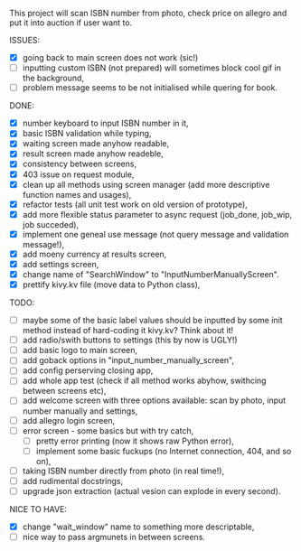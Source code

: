 This project will scan ISBN number from photo, check price on allegro and put it into auction if
user want to.

ISSUES:
 - [x] going back to main screen does not work (sic!)
 - [ ] inputting custom ISBN (not prepared) will sometimes block cool gif in the background,
 - [ ] problem message seems to be not initialised while quering for book.

DONE:
 - [x] number keyboard to input ISBN number in it,
 - [x] basic ISBN validation while typing,
 - [x] waiting screen made anyhow readable,
 - [x] result screen made anyhow readeble,
 - [x] consistency between screens,
 - [x] 403 issue on request module,
 - [x] clean up all methods using screen manager (add more descriptive function names and usages),
 - [x] refactor tests (all unit test work on old version of prototype),
 - [x] add more flexible status parameter to async request (job_done, job_wip, job succeded),
 - [x] implement one geneal use message (not query message and validation message!),
 - [x] add moeny currency at results screen,
 - [x] add settings screen,
 - [x] change name of "SearchWindow" to "InputNumberManuallyScreen".
 - [x] prettify kivy.kv file (move data to Python class),

TODO:
 - [ ] maybe some of the basic label values should be inputted by some init method instead of
   hard-coding it kivy.kv? Think about it!
 - [ ] add radio/swith buttons to settings (this by now is UGLY!)
 - [ ] add basic logo to main screen,
 - [ ] add goback options in "input_number_manually_screen",
 - [ ] add config perserving closing app,
 - [ ] add whole app test (check if all method works abyhow, swithcing between screens etc),
 - [ ] add welcome screen with three options available: scan by photo, input number manually and settings,
 - [ ] add allegro login screen,
 - [ ] error screen - some basics but with try catch,
   - [ ] pretty error printing (now it shows raw Python error),
   - [ ] implement some basic fuckups (no Internet connection, 404, and so on),
 - [ ] taking ISBN number directly from photo (in real time!),
 - [ ] add rudimental docstrings,
 - [ ] upgrade json extraction (actual vesion can explode in every second).

 NICE TO HAVE:
 - [x] change "wait_window" name to something more descriptable,
 - [ ] nice way to pass argmunets in between screens.
